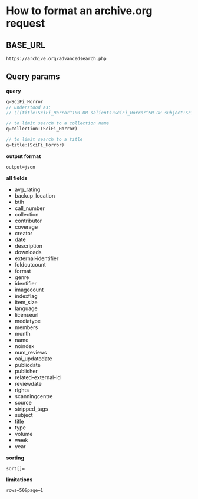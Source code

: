 # How to format an archive.org request

## BASE_URL

```
https://archive.org/advancedsearch.php
```

## Query params

**query**

```js
q=SciFi_Horror
// understood as:
// (((title:SciFi_Horror^100 OR salients:SciFi_Horror^50 OR subject:SciFi_Horror^25 OR description:SciFi_Horror^15 OR collection:SciFi_Horror^10 OR language:SciFi_Horror^10 OR text:SciFi_Horror^1) AND !indexflag:(uncurated OR favorites OR users))^10000 OR ((title:SciFi_Horror^100 OR salients:SciFi_Horror^50 OR subject:SciFi_Horror^25 OR description:SciFi_Horror^15 OR collection:SciFi_Horror^10 OR language:SciFi_Horror^10 OR text:SciFi_Horror^1) AND indexflag:(uncurated OR favorites OR users))^0.00001)

// to limit search to a collection name
q=collection:(SciFi_Horror)

// to limit search to a title
q=title:(SciFi_Horror)
```

**output format**

`output=json`

**all fields**

- avg_rating
- backup_location
- btih
- call_number
- collection
- contributor
- coverage
- creator
- date
- description
- downloads
- external-identifier
- foldoutcount
- format
- genre
- identifier
- imagecount
- indexflag
- item_size
- language
- licenseurl
- mediatype
- members
- month
- name
- noindex
- num_reviews
- oai_updatedate
- publicdate
- publisher
- related-external-id
- reviewdate
- rights
- scanningcentre
- source
- stripped_tags
- subject
- title
- type
- volume
- week
- year

**sorting**

```
sort[]=
```

**limitations**

```
rows=50&page=1
```
